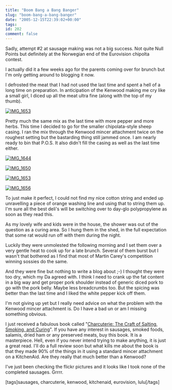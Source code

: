 ```yaml
---
title: "Boom Bang a Bang Banger"
slug: "boom-bang-a-bang-banger"
date: "2005-12-15T22:39:02+00:00"
tags:
id: 202
comment: false
---
```


Sadly, attempt #2 at sausage making was not a big success. Not quite Null Points but definitely at the Norwegian end of the Eurovision chipolta contest.

I actually did it a few weeks ago for the parents coming over for brunch but I'm only getting around to blogging it now.

I defrosted the meat that I had not used the last time and spent a hell of a long time on preparation. In anticipation of the Kenwood making me cry like a small girl, I diced up all the meat ultra fine (along with the top of my thumb).

[![IMG_1653](http://static.flickr.com/31/67556857_7d4674f305_m.jpg)](http://www.flickr.com/photos/bandon1/67556857/ "Photo Sharing")

Pretty much the same mix as the last time with more pepper and more herbs. This time I decided to go for the smaller chipolata-style sheep casing. I ran the mix through the Kenwood mincer attachment twice on the roughest setting but the bastarding thing still jammed once. I am nearly ready to bin that P.O.S. It also didn't fill the casing as well as the last time either.

[![IMG_1644](http://static.flickr.com/34/67549344_b5f6a8ce59_m.jpg)](http://www.flickr.com/photos/bandon1/67549344/ "Photo Sharing")

[![IMG_1650](http://static.flickr.com/28/67555221_1a161edbc8_m.jpg)](http://www.flickr.com/photos/bandon1/67555221/ "Photo Sharing")

[![IMG_1653](http://static.flickr.com/31/67556857_7d4674f305_m.jpg)](http://www.flickr.com/photos/bandon1/67556857/ "Photo Sharing")

[![IMG_1656](http://static.flickr.com/30/67558741_8effbf4528_m.jpg)](http://www.flickr.com/photos/bandon1/67558741/ "Photo Sharing")

To just make it perfect, I could not find my nice cotton string and ended up unravelling a piece of orange washing line and using that to string them up. I'm sure all the best deli's will be switching over to day-glo polypropylene as soon as they read this.

As my lovely wife and kids were in the house, the shower was out of the question as a curing area. So I hung them in the shed, in the full expectation that some rat would run off with them during the night.

Luckily they were unmolested the following morning and I set them over a very gentle heat to cook up for a late brunch. Several of them burst but I wasn't that bothered as I find that most of Martin Carey's competition winning sossies do the same.

And they were fine but nothing to write a blog about ;-) I thought they were too dry, which my Da agreed with.  I think I need to crank up the fat content in a big way and get proper pork shoulder instead of generic diced pork to go with the pork belly. Maybe less breadcrumbs too. But the spicing was better than the last time and I liked the white pepper kick off them.

I'm not giving up yet but I really need advice on what the problem with the Kenwood mincer attachment is. Do I have a  bad un or am I missing something obvious.

I just received a fabulous book called  "[Charcuterie: The Craft of Salting, Smoking, and Curing](http://www.amazon.co.uk/exec/obidos/ASIN/0393058298/qid%3D1134119157/026-4052923-1600400)". If you have any interest in sausages, smoked foods, salamis, dried ham or any preserved meats, buy this book. It is a masterpiece. Hell, even if you never intend trying to make anything, it is just a great read. I'll do a full review soon but what kills me about the book is that they made 90% of the things in it using a standard mincer attachment on a KitchenAid. Are they really that much better than a Kenwood?

I've just been checking the flickr pictures and it looks like I took none of the completed sausages. Grrrr.

[tags]sausages, charcuterie, kenwood, kitchenaid, eurovision, lulu[/tags]
